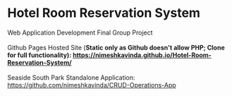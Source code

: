 # Hotel Room Reservation System
 Web Application Development Final Group Project<br>
 <br>
 Github Pages Hosted Site (<b>Static only as Github doesn't allow PHP; Clone for full functionality): https://nimeshkavinda.github.io/Hotel-Room-Reservation-System/</b><br>
 <br>
 Seaside South Park Standalone Application: https://github.com/nimeshkavinda/CRUD-Operations-App
